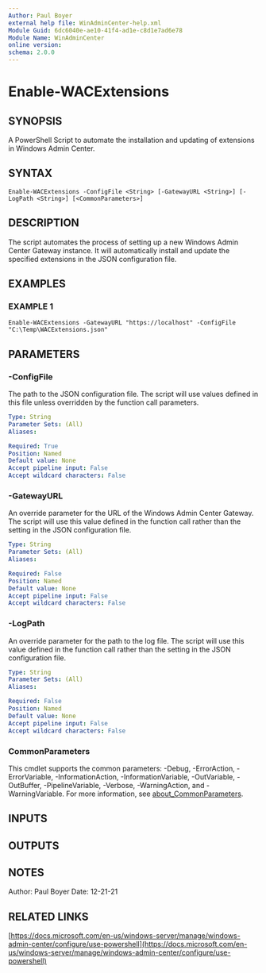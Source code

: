 ```yaml
---
Author: Paul Boyer
external help file: WinAdminCenter-help.xml
Module Guid: 6dc6040e-ae10-41f4-ad1e-c8d1e7ad6e78
Module Name: WinAdminCenter
online version:
schema: 2.0.0
---
```


# Enable-WACExtensions

## SYNOPSIS
A PowerShell Script to automate the installation and updating of extensions in Windows Admin Center.

## SYNTAX

```
Enable-WACExtensions -ConfigFile <String> [-GatewayURL <String>] [-LogPath <String>] [<CommonParameters>]
```

## DESCRIPTION
The script automates the process of setting up a new Windows Admin Center Gateway instance.
It will automatically install and update the specified extensions in the JSON configuration file.

## EXAMPLES

### EXAMPLE 1
```
Enable-WACExtensions -GatewayURL "https://localhost" -ConfigFile "C:\Temp\WACExtensions.json"
```

## PARAMETERS

### -ConfigFile
The path to the JSON configuration file.
The script will use values defined in this file unless overridden by the function call parameters.

```yaml
Type: String
Parameter Sets: (All)
Aliases:

Required: True
Position: Named
Default value: None
Accept pipeline input: False
Accept wildcard characters: False
```

### -GatewayURL
An override parameter for the URL of the Windows Admin Center Gateway.
The script will use this value defined in the function call rather than the setting in the JSON configuration file.

```yaml
Type: String
Parameter Sets: (All)
Aliases:

Required: False
Position: Named
Default value: None
Accept pipeline input: False
Accept wildcard characters: False
```

### -LogPath
An override parameter for the path to the log file.
The script will use this value defined in the function call rather than the setting in the JSON configuration file.

```yaml
Type: String
Parameter Sets: (All)
Aliases:

Required: False
Position: Named
Default value: None
Accept pipeline input: False
Accept wildcard characters: False
```

### CommonParameters
This cmdlet supports the common parameters: -Debug, -ErrorAction, -ErrorVariable, -InformationAction, -InformationVariable, -OutVariable, -OutBuffer, -PipelineVariable, -Verbose, -WarningAction, and -WarningVariable. For more information, see [about_CommonParameters](http://go.microsoft.com/fwlink/?LinkID=113216).

## INPUTS

## OUTPUTS

## NOTES
Author: Paul Boyer
Date: 12-21-21

## RELATED LINKS

[https://docs.microsoft.com/en-us/windows-server/manage/windows-admin-center/configure/use-powershell](https://docs.microsoft.com/en-us/windows-server/manage/windows-admin-center/configure/use-powershell)

